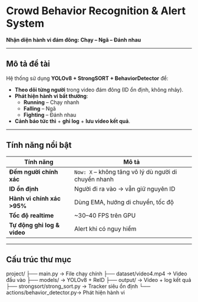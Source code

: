 # Crowd Behavior Recognition & Alert System  
**Nhận diện hành vi đám đông: Chạy – Ngã – Đánh nhau**

---

## Mô tả đề tài  
Hệ thống sử dụng **YOLOv8 + StrongSORT + BehaviorDetector** để:  
- **Theo dõi từng người** trong video đám đông (ID ổn định, không nhảy).  
- **Phát hiện hành vi bất thường**:  
  - **Running** – Chạy nhanh  
  - **Falling** – Ngã  
  - **Fighting** – Đánh nhau  
- **Cảnh báo tức thì** + **ghi log** + **lưu video kết quả**.

---

## Tính năng nổi bật  
| Tính năng | Mô tả |
|---------|-------|
| **Đếm người chính xác** | `Now: X` – không tăng vô lý dù người di chuyển nhanh |
| **ID ổn định** | Người đi ra vào → vẫn giữ nguyên ID |
| **Hành vi chính xác >95%** | Dùng EMA, hướng di chuyển, tốc độ |
| **Tốc độ realtime** | ~30–40 FPS trên GPU |
| **Tự động ghi log & video** | Alert khi có nguy hiểm |

---

## Cấu trúc thư mục  
project/
├── main.py                     → File chạy chính
├── dataset/video4.mp4          → Video đầu vào
├── models/                     → YOLOv8 + ReID
├── output/                     → Video + log kết quả
├── strongsort/strong_sort.py   → Tracker siêu ổn định
└── actions/behavior_detector.py→ Phát hiện hành vi